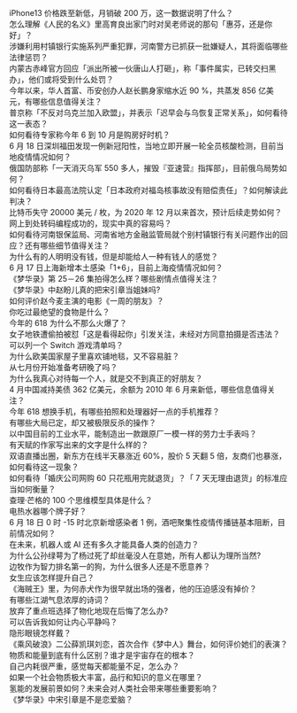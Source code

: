 iPhone13 价格跌至新低，月销破 200  万，这一数据说明了什么？  
怎么理解《人民的名义》里高育良出家门时对吴老师说的那句「惠芬，还是你好」？  
涉嫌利用村镇银行实施系列严重犯罪，河南警方已抓获一批嫌疑人，其将面临哪些法律惩罚？  
内蒙古赤峰官方回应「派出所被一伙唐山人打砸」，称「事件属实，已转交扫黑办」，他们或将受到什么处罚？  
今年以来，华人首富、币安创办人赵长鹏身家缩水近 90 %，共蒸发 856 亿美元，有哪些信息值得关注？  
普京称「不反对乌克兰加入欧盟」，并表示「迟早会与乌恢复正常关系」，如何看待这一表态？  
如何看待专家称今年 6 到 10 月是购房好时机？  
6 月 18 日深圳福田发现一例新冠阳性，当地立即开展一轮全员核酸检测，目前当地疫情情况如何？  
俄国防部称「一天消灭乌军 550 多人，摧毁『亚速营』指挥部」，目前俄乌局势如何？  
如何看待日本最高法院认定「日本政府对福岛核事故没有赔偿责任」？如何解读此判决？  
比特币失守 20000 美元 / 枚，为 2020 年 12 月以来首次，预计后续走势如何？  
网上到处转码编程成功的，现实中真的容易吗？  
如何看待河南银保监局、河南省地方金融监管局就个别村镇银行有关问题作出的回应？还有哪些细节值得关注？  
为什么有的人明明没有钱，但是却能给人一种有钱人的感觉？  
6 月 17 日上海新增本土感染「1+6」，目前上海疫情情况如何？  
《梦华录》第 25－26 集拍得怎么样？哪些剧情点值得关注？  
《梦华录》中赵盼儿真的把宋引章当姐妹吗?  
如何评价赵今麦主演的电影《一周的朋友》？  
你吃过最绝望的食物是什么？  
今年的 618 为什么不那么火爆了？  
女子地铁遭偷拍被怼「这是看得起你」引发关注，未经对方同意拍摄是否违法？  
可以列一个 Switch 游戏清单吗？  
为什么欧美国家屋子里喜欢铺地毯，又不容易脏？  
从七月份开始准备考研晚了吗？  
为什么我真心对待每一个人，就是交不到真正的好朋友？  
4 月中国减持美债 362 亿美元，余额为 2010 年 6 月来新低，哪些信息值得关注？  
今年 618 想换手机，有哪些拍照和处理器好一点的手机推荐？  
有哪些大局已定，却又被极限反杀的操作？  
以中国目前的工业水平，能制造出一款跟原厂一模一样的劳力士手表吗？  
有天赋的作家写出来的文字是什么样的？  
双语直播出圈，新东方在线半天暴涨近 60%，股价 5 天翻 5 倍，友商们也暴涨，如何看待这一现象？  
如何看待「婚庆公司网购 60 只花瓶用完就退货」？「 7 天无理由退货」的标准应当如何衡量？  
查理·芒格的 100 个思维模型具体是什么？  
电热水器哪个牌子好？  
6 月 18 日 0 时 -15 时北京新增感染者 1 例，酒吧聚集性疫情传播链基本阻断，目前情况如何？  
在未来，机器人或 AI 还有多久才能具备人类的创造力？  
为什么公孙绿萼为了杨过死了却丝毫没人在意她，所有人都认为理所当然?  
边牧作为智力排名第一的狗，为什么很多人还是不愿意养？  
女生应该怎样提升自己？  
《海贼王》里，为何赤犬作为很早就出场的强者，他的压迫感没有掉价？  
有哪些江湖气息浓厚的诗词？  
放弃了重点班选择了物化地现在后悔了怎么办?  
可以告诉我如何让内心平静吗？  
隐形眼镜怎样戴？  
《乘风破浪》二公薛凯琪刘恋，首次合作《梦中人》舞台，如何评价她们的表演？  
物质和能量到底有什么区别？谁才是宇宙存在的根本？  
自己内耗很严重，感觉每天都能量不足，怎么办？  
如果一个社会物质极大丰富，品行和知识的意义在哪里？  
氢能的发展前景如何？未来会对人类社会带来哪些重要影响？  
《梦华录》中宋引章是不是恋爱脑？  
